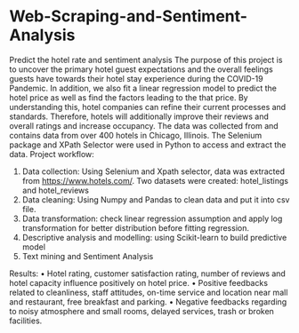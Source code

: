 # Web-Scraping-and-Sentiment-Analysis
Predict the hotel rate and sentiment analysis The purpose of this project is to uncover the primary hotel guest expectations and the overall feelings guests have towards their hotel stay experience during the COVID-19 Pandemic. In addition, we also fit a linear regression model to predict the hotel price as well as find the factors leading to the that price. By understanding this, hotel companies can refine their current processes and standards. Therefore, hotels will additionally improve their reviews and overall ratings and increase occupancy.
The data was collected from and contains data from over 400 hotels in Chicago, Illinois. The Selenium package and XPath Selector were used in Python to access and extract the data.
Project workflow:
1.	Data collection: Using Selenium and Xpath selector, data was extracted from  https://www.hotels.com/. Two datasets were created: hotel_listings and hotel_reviews
2.	Data cleaning: Using Numpy and Pandas to clean data and put it into csv file.
3.	Data transformation: check linear regression assumption and apply log transformation for better distribution before fitting regression. 
4.	Descriptive analysis and modelling: using Scikit-learn to build predictive model
5.	Text mining and Sentiment Analysis

Results:
•	Hotel rating, customer satisfaction rating, number of reviews and hotel capacity influence positively on hotel price.
•	Positive feedbacks related to cleanliness, staff attitudes, on-time service and location near mall and restaurant, free breakfast and parking. 
•	Negative feedbacks regarding to noisy atmosphere and small rooms, delayed services, trash or broken facilities. 

